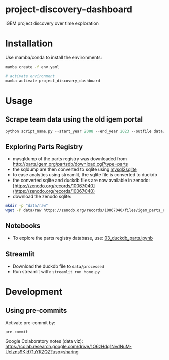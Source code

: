 # project-discovery-dashboard
 iGEM project discovery over time exploration

# Installation
Use mamba/conda to install the environments:
```bash
mamba create -f env.yaml

# activate environment
mamba activate project_discovery_dashboard
```

# Usage
## Scrape team data using the old igem portal
```python
python script_name.py --start_year 2008 --end_year 2023 --outfile data/raw/team_list_2008_2023.csv
```

## Exploring Parts Registry
- mysqldump of the parts registry was downloaded from http://parts.igem.org/partsdb/download.cgi?type=parts
- the sqldump are then converted to sqlite using [mysql2sqlite](https://github.com/techouse/mysql-to-sqlite3)
- to ease analytics using streamlit, the sqlite file is converted to duckdb
- the converted sqlite and duckdb files are now available in zenodo: [https://zenodo.org/records/10067040](https://zenodo.org/records/10067040)
- download the zenodo sqlite:
```bash
mkdir -p "data/raw"
wget -P data/raw https://zenodo.org/records/10067040/files/igem_parts_registry.sqlite
```

## Notebooks
- To explore the parts registry database, use: [03_duckdb_parts.ipynb](notebooks/03_duckdb_parts.ipynb)

## Streamlit
- Download the duckdb file to `data/processed`
- Run streamlit with: `streamlit run home.py `

# Development
## Using pre-commits
Activate pre-commit by:
```bash
pre-commit
```

Google Colaboratory notes (data viz): https://colab.research.google.com/drive/1O6zHdq1NvdNuM-UcIzns9Kid71uYKZQZ?usp=sharing 